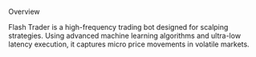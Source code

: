 Overview

Flash Trader is a high-frequency trading bot designed for scalping strategies. Using advanced machine learning algorithms and ultra-low latency execution, it captures micro price movements in volatile markets.
